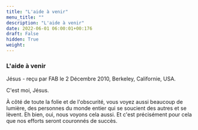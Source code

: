 ```yaml
---
title: "L'aide à venir"
menu_title: ""
description: "L'aide à venir"
date: 2022-06-01 06:00:01+00:176
draft: False
hidden: True
weight:
---
```

### L'aide à venir

Jésus - reçu par FAB le 2 Décembre 2010, Berkeley, Californie, USA.

C'est moi, Jésus.

À côté de toute la folie et de l'obscurité, vous voyez aussi beaucoup de lumière, des personnes du monde entier qui se soucient des autres et se lèvent. Eh bien, oui, nous voyons cela aussi. Et c'est précisément pour cela que nos efforts seront couronnés de succès.
